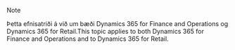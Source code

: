 > [!NOTE]
> <span data-ttu-id="cc9b2-101">Þetta efnisatriði á við um bæði Dynamics 365 for Finance and Operations og Dynamics 365 for Retail.</span><span class="sxs-lookup"><span data-stu-id="cc9b2-101">This topic applies to both Dynamics 365 for Finance and Operations and to Dynamics 365 for Retail.</span></span> 
